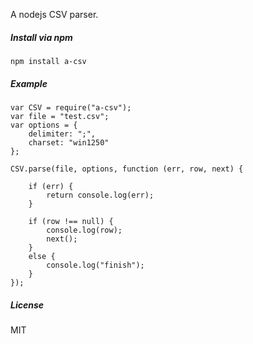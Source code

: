 A nodejs CSV parser.

##### Install via npm #####
    npm install a-csv
    
##### Example #####
    var CSV = require("a-csv");
    var file = "test.csv";
    var options = {
        delimiter: ";",
        charset: "win1250"
    };

    CSV.parse(file, options, function (err, row, next) {
                    
        if (err) {
            return console.log(err);
        }
        
        if (row !== null) {
            console.log(row);
            next();
        }
        else {
            console.log("finish");
        }
    });

##### License #####
MIT